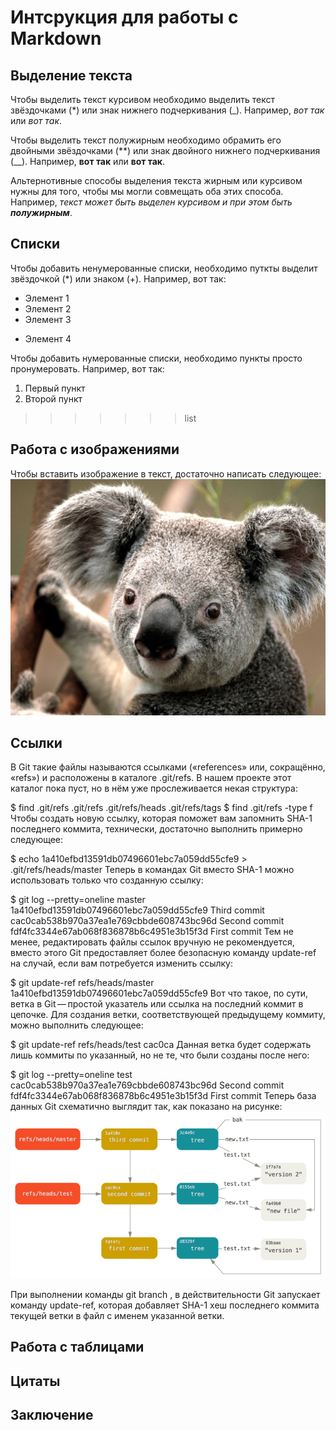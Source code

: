 # Интсрукция для работы с Markdown

## Выделение текста

Чтобы выделить текст курсивом необходимо выделить текст звёздочками (*) или знак нижнего подчеркивания (_). Например, *вот так* или _вот так_.

Чтобы выделить текст полужирным необходимо обрамить его двойными звёздочками (**) или знак двойного нижнего подчеркивания (__). Например, **вот так** или __вот так__.

Альтернотивные способы выделения текста жирным или курсивом нужны для того, чтобы мы могли совмещать оба этих способа. Например, _текст может быть выделен курсивом и при этом быть **полужирным**_.

## Списки

Чтобы добавить ненумерованные списки, необходимо путкты выделит звёздочкой (*) или знаком (+).
Например, вот так:
* Элемент 1
* Элемент 2
* Элемент 3
+ Элемент 4

Чтобы добавить нумерованные списки, необходимо пункты просто пронумеровать.
Например, вот так:
1. Первый пункт
2. Второй пункт

>>>>>>> list
## Работа с изображениями

Чтобы вставить изображение в текст, достаточно написать следующее:
![Познакомтесь это коала](Koala.jpg)

## Ссылки 

В Git такие файлы называются ссылками («references» или, сокращённо, «refs») и расположены в каталоге .git/refs. В нашем проекте этот каталог пока пуст, но в нём уже прослеживается некая структура:

$ find .git/refs
.git/refs
.git/refs/heads
.git/refs/tags
$ find .git/refs -type f
Чтобы создать новую ссылку, которая поможет вам запомнить SHA-1 последнего коммита, технически, достаточно выполнить примерно следующее:

$ echo 1a410efbd13591db07496601ebc7a059dd55cfe9 > .git/refs/heads/master
Теперь в командах Git вместо SHA-1 можно использовать только что созданную ссылку:

$ git log --pretty=oneline master
1a410efbd13591db07496601ebc7a059dd55cfe9 Third commit
cac0cab538b970a37ea1e769cbbde608743bc96d Second commit
fdf4fc3344e67ab068f836878b6c4951e3b15f3d First commit
Тем не менее, редактировать файлы ссылок вручную не рекомендуется, вместо этого Git предоставляет более безопасную команду update-ref на случай, если вам потребуется изменить ссылку:

$ git update-ref refs/heads/master 1a410efbd13591db07496601ebc7a059dd55cfe9
Вот что такое, по сути, ветка в Git — простой указатель или ссылка на последний коммит в цепочке. Для создания ветки, соответствующей предыдущему коммиту, можно выполнить следующее:

$ git update-ref refs/heads/test cac0ca
Данная ветка будет содержать лишь коммиты по указанный, но не те, что были созданы после него:

$ git log --pretty=oneline test
cac0cab538b970a37ea1e769cbbde608743bc96d Second commit
fdf4fc3344e67ab068f836878b6c4951e3b15f3d First commit
Теперь база данных Git схематично выглядит так, как показано на рисунке:
![Схема базы данных](Scheme.png)

При выполнении команды git branch <branch>, в действительности Git запускает команду update-ref, которая добавляет SHA-1 хеш последнего коммита текущей ветки в файл с именем указанной ветки.
## Работа с таблицами

## Цитаты

## Заключение